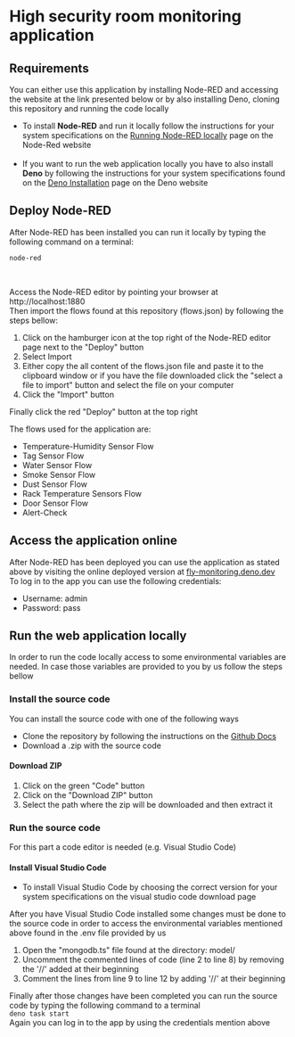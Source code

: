 <h1>High security room monitoring application </h1>

<h2>Requirements</h2>

You can either use this application by installing Node-RED 
and accessing the website at the link presented below or by also installing Deno, cloning this repository and
running the code locally

<ul>
    <li>
        To install <strong>Node-RED</strong> and run it locally follow the instructions 
        for your system specifications on the 
        <a href=https://nodered.org/docs/getting-started/local>Running Node-RED locally</a> page 
        on the Node-Red website
    </li>
    <br>
    <li>
        If you want to run the web application locally you have to also install <b>Deno</b> by 
        following the instructions for your system specifications found on the 
        <a href="https://deno.land/manual@v1.30.3/getting_started/installation">Deno Installation</a> 
        page on the Deno website
    </li>
</ul>

<h2>Deploy Node-RED</h2>
After Node-RED has been installed you can run it locally by typing the following command on a terminal:
<br>

```node-red```

<br>

Access the Node-RED editor by pointing your browser at <a>http://localhost:1880</a> 
<br>
Then import the flows found at this repository (flows.json) by following the steps bellow:

<ol>
    <li>Click on the hamburger icon at the top right of the Node-RED editor page next to the "Deploy" button</li>
    <li>Select Import</li>
    <li>Either copy the all content of the flows.json file and paste it to the clipboard window or if you have the
        file downloaded click the "select a file to import" button and select the file on your computer
    </li>
    <li>Click the "Import" button</li>
</ol>
Finally click the red "Deploy" button at the top right

The flows used for the application are:
<ul>
    <li>Temperature-Humidity Sensor Flow</li>
    <li>Tag Sensor Flow</li>
    <li>Water Sensor Flow</li>
    <li>Smoke Sensor Flow</li>
    <li>Dust Sensor Flow</li>
    <li>Rack Temperature Sensors Flow</li>
    <li>Door Sensor Flow</li>
    <li>Alert-Check</li>
</ul>

<h2>Access the application online</h2>
After Node-RED has been deployed you can use the application as stated above by visiting the 
online deployed version at <a href=https://fly-monitoring.deno.dev/>fly-monitoring.deno.dev</a>
<br>
To log in to the app you can use the following credentials:
<ul>
    <li>Username: admin</li>
    <li>Password: pass</li>
</ul>

<h2>Run the web application locally</h2>
In order to run the code locally access to some environmental variables are needed. In case those variables are provided
to you by us follow the steps bellow
<h3>Install the source code</h3>
You can install the source code with one of the following ways
<ul>
    <li>
        Clone the repository by following the instructions on the 
        <a href=https://docs.github.com/en/repositories/creating-and-managing-repositories/cloning-a-repository>
            Github Docs
        </a>
    </li>
    <li>
        Download a .zip with the source code
    </li>
</ul>

<h4>Download ZIP</h4>
<ol>
    <li>Click on the green "Code" button</li>
    <li>Click on the "Download ZIP" button</li>
    <li>Select the path where the zip will be downloaded and then extract it</li>
</ol>

<h3>Run the source code</h3>
For this part a code editor is needed (e.g. Visual Studio Code)
<h4>Install Visual Studio Code</h4>
<ul>
    <li>To install Visual Studio Code by choosing the correct version for your system specifications on the 
    <a>visual studio code download</a> page</li>
</ul>

After you have Visual Studio Code installed some changes must be done to the source code in order to access the 
environmental variables mentioned above found in the .env file provided by us

<ol>
    <li>Open the "mongodb.ts" file found at the directory: model/</li>
    <li>Uncomment the commented lines of code (line 2 to line 8) by removing the '//' added at their beginning</li>
    <li>Comment the lines from line 9 to line 12 by adding '//' at their beginning</li>
</ol>

Finally after those changes have been completed you can run the source code by typing the following command to a 
terminal 
<br>
```deno task start```
<br>
Again you can log in to the app by using the credentials mention above
